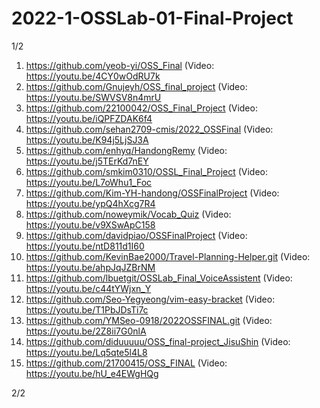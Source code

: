 # 2022-1-OSSLab-01-Final-Project

1/2

1.	https://github.com/yeob-yi/OSS_Final	(Video: https://youtu.be/4CY0wOdRU7k
2.	https://github.com/Gnujeyh/OSS_final_project	(Video: https://youtu.be/SWVSV8n4mrU
3.	https://github.com/22100042/OSS_Final_Project	(Video: https://youtu.be/iQPFZDAK6f4
4.	https://github.com/sehan2709-cmis/2022_OSSFinal	(Video: https://youtu.be/K94j5LjSJ3A
5.	https://github.com/enhyq/HandongRemy	(Video: https://youtu.be/j5TErKd7nEY
6.	https://github.com/smkim0310/OSSL_Final_Project	(Video: https://youtu.be/L7oWhu1_Foc
7.	https://github.com/Kim-YH-handong/OSSFinalProject	(Video: https://youtu.be/ypQ4hXcg7R4
8.	https://github.com/noweymik/Vocab_Quiz	(Video: https://youtu.be/v9XSwApC158
9.	https://github.com/davidpiao/OSSFinalProject	(Video: https://youtu.be/ntD811d1I60
10.	https://github.com/KevinBae2000/Travel-Planning-Helper.git	(Video: https://youtu.be/ahpJqJZBrNM
11.	https://github.com/lbuetgit/OSSLab_Final_VoiceAssistent	(Video: https://youtu.be/c44tYWjxn_Y
12.	https://github.com/Seo-Yegyeong/vim-easy-bracket	(Video: https://youtu.be/T1PbJDsTi7c
13.	https://github.com/YMSeo-0918/2022OSSFINAL.git	(Video: https://youtu.be/2Z8ii7G0nlA
14.	https://github.com/diduuuuu/OSS_final-project_JisuShin	(Video: https://youtu.be/Lq5qte5l4L8
15.	https://github.com/21700415/OSS_FINAL	(Video: https://youtu.be/hU_e4EWgHQg

2/2

